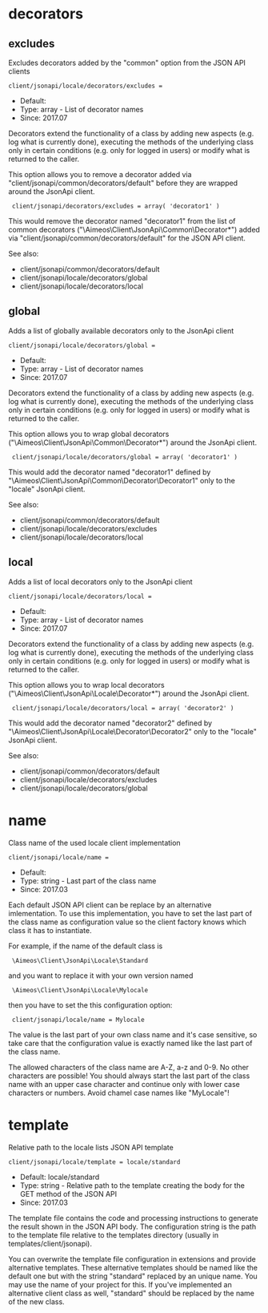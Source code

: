 
# decorators
## excludes

Excludes decorators added by the "common" option from the JSON API clients

```
client/jsonapi/locale/decorators/excludes = 
```

* Default: 
* Type: array - List of decorator names
* Since: 2017.07

Decorators extend the functionality of a class by adding new aspects
(e.g. log what is currently done), executing the methods of the underlying
class only in certain conditions (e.g. only for logged in users) or
modify what is returned to the caller.

This option allows you to remove a decorator added via
"client/jsonapi/common/decorators/default" before they are wrapped
around the JsonApi client.

```
 client/jsonapi/decorators/excludes = array( 'decorator1' )
```

This would remove the decorator named "decorator1" from the list of
common decorators ("\Aimeos\Client\JsonApi\Common\Decorator\*") added via
"client/jsonapi/common/decorators/default" for the JSON API client.

See also:

* client/jsonapi/common/decorators/default
* client/jsonapi/locale/decorators/global
* client/jsonapi/locale/decorators/local

## global

Adds a list of globally available decorators only to the JsonApi client

```
client/jsonapi/locale/decorators/global = 
```

* Default: 
* Type: array - List of decorator names
* Since: 2017.07

Decorators extend the functionality of a class by adding new aspects
(e.g. log what is currently done), executing the methods of the underlying
class only in certain conditions (e.g. only for logged in users) or
modify what is returned to the caller.

This option allows you to wrap global decorators
("\Aimeos\Client\JsonApi\Common\Decorator\*") around the JsonApi
client.

```
 client/jsonapi/locale/decorators/global = array( 'decorator1' )
```

This would add the decorator named "decorator1" defined by
"\Aimeos\Client\JsonApi\Common\Decorator\Decorator1" only to the
"locale" JsonApi client.

See also:

* client/jsonapi/common/decorators/default
* client/jsonapi/locale/decorators/excludes
* client/jsonapi/locale/decorators/local

## local

Adds a list of local decorators only to the JsonApi client

```
client/jsonapi/locale/decorators/local = 
```

* Default: 
* Type: array - List of decorator names
* Since: 2017.07

Decorators extend the functionality of a class by adding new aspects
(e.g. log what is currently done), executing the methods of the underlying
class only in certain conditions (e.g. only for logged in users) or
modify what is returned to the caller.

This option allows you to wrap local decorators
("\Aimeos\Client\JsonApi\Locale\Decorator\*") around the JsonApi
client.

```
 client/jsonapi/locale/decorators/local = array( 'decorator2' )
```

This would add the decorator named "decorator2" defined by
"\Aimeos\Client\JsonApi\Locale\Decorator\Decorator2" only to the
"locale" JsonApi client.

See also:

* client/jsonapi/common/decorators/default
* client/jsonapi/locale/decorators/excludes
* client/jsonapi/locale/decorators/global

# name

Class name of the used locale client implementation

```
client/jsonapi/locale/name = 
```

* Default: 
* Type: string - Last part of the class name
* Since: 2017.03

Each default JSON API client can be replace by an alternative imlementation.
To use this implementation, you have to set the last part of the class
name as configuration value so the client factory knows which class it
has to instantiate.

For example, if the name of the default class is

```
 \Aimeos\Client\JsonApi\Locale\Standard
```

and you want to replace it with your own version named

```
 \Aimeos\Client\JsonApi\Locale\Mylocale
```

then you have to set the this configuration option:

```
 client/jsonapi/locale/name = Mylocale
```

The value is the last part of your own class name and it's case sensitive,
so take care that the configuration value is exactly named like the last
part of the class name.

The allowed characters of the class name are A-Z, a-z and 0-9. No other
characters are possible! You should always start the last part of the class
name with an upper case character and continue only with lower case characters
or numbers. Avoid chamel case names like "MyLocale"!


# template

Relative path to the locale lists JSON API template

```
client/jsonapi/locale/template = locale/standard
```

* Default: locale/standard
* Type: string - Relative path to the template creating the body for the GET method of the JSON API
* Since: 2017.03

The template file contains the code and processing instructions
to generate the result shown in the JSON API body. The
configuration string is the path to the template file relative
to the templates directory (usually in templates/client/jsonapi).

You can overwrite the template file configuration in extensions and
provide alternative templates. These alternative templates should be
named like the default one but with the string "standard" replaced by
an unique name. You may use the name of your project for this. If
you've implemented an alternative client class as well, "standard"
should be replaced by the name of the new class.
